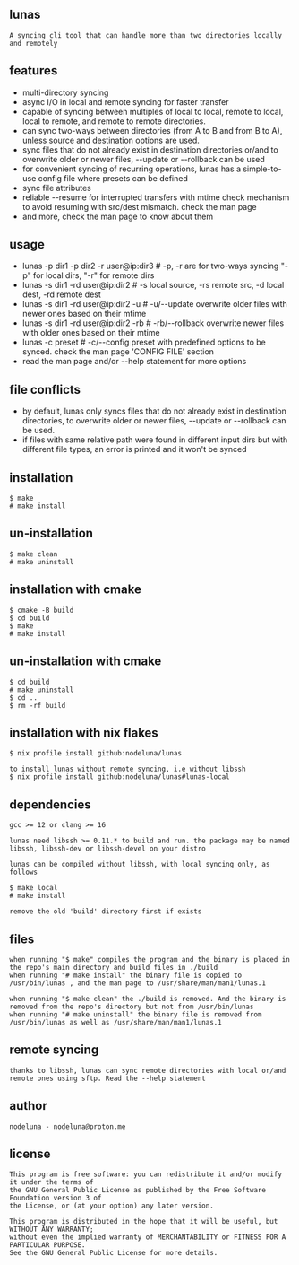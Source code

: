 ## lunas

    A syncing cli tool that can handle more than two directories locally and remotely

## features

* multi-directory syncing
* async I/O in local and remote syncing for faster transfer
* capable of syncing between multiples of local to local, remote to local, local to remote, and remote to remote directories.
* can sync two-ways between directories (from A to B and from B to A), unless source and destination options are used.
* sync files that do not already exist in destination directories or/and to overwrite older or newer files, --update or --rollback can be used
* for convenient syncing of recurring operations, lunas has a simple-to-use config file where presets can be defined
* sync file attributes
* reliable --resume for interrupted transfers with mtime check mechanism to avoid resuming with src/dest mismatch. check the man page
* and more, check the man page to know about them

## usage

* lunas -p dir1 -p dir2 -r user@ip:dir3     # -p, -r are for two-ways syncing "-p" for local dirs, "-r" for remote dirs
* lunas -s dir1 -rd user@ip:dir2            # -s local source, -rs remote src, -d local dest, -rd remote dest
* lunas -s dir1 -rd user@ip:dir2 -u         # -u/--update overwrite older files with newer ones based on their mtime
* lunas -s dir1 -rd user@ip:dir2 -rb        # -rb/--rollback overwrite newer files with older ones based on their mtime
* lunas -c preset                           # -c/--config preset with predefined options to be synced. check the man page 'CONFIG FILE' section
* read the man page and/or --help statement for more options

## file conflicts

* by default, lunas only syncs files that do not already exist in destination directories, to overwrite older or newer files, --update or --rollback can be used.
* if files with same relative path were found in different input dirs but with different file types, an error is printed and it won't be synced

## installation

    $ make
    # make install

## un-installation

    $ make clean
    # make uninstall

## installation with cmake

    $ cmake -B build
    $ cd build
    $ make
    # make install

## un-installation with cmake

    $ cd build
    # make uninstall
    $ cd ..
    $ rm -rf build

## installation with nix flakes

    $ nix profile install github:nodeluna/lunas

    to install lunas without remote syncing, i.e without libssh
    $ nix profile install github:nodeluna/lunas#lunas-local

## dependencies

    gcc >= 12 or clang >= 16

    lunas need libssh >= 0.11.* to build and run. the package may be named libssh, libssh-dev or libssh-devel on your distro

    lunas can be compiled without libssh, with local syncing only, as follows

    $ make local
    # make install

    remove the old 'build' directory first if exists

## files

    when running "$ make" compiles the program and the binary is placed in the repo's main directory and build files in ./build
    when running "# make install" the binary file is copied to /usr/bin/lunas , and the man page to /usr/share/man/man1/lunas.1

    when running "$ make clean" the ./build is removed. And the binary is removed from the repo's directory but not from /usr/bin/lunas
    when running "# make uninstall" the binary file is removed from /usr/bin/lunas as well as /usr/share/man/man1/lunas.1

## remote syncing

    thanks to libssh, lunas can sync remote directories with local or/and remote ones using sftp. Read the --help statement

## author

    nodeluna - nodeluna@proton.me

## license
    This program is free software: you can redistribute it and/or modify it under the terms of
    the GNU General Public License as published by the Free Software Foundation version 3 of
    the License, or (at your option) any later version.

    This program is distributed in the hope that it will be useful, but WITHOUT ANY WARRANTY;
    without even the implied warranty of MERCHANTABILITY or FITNESS FOR A PARTICULAR PURPOSE.
    See the GNU General Public License for more details.

